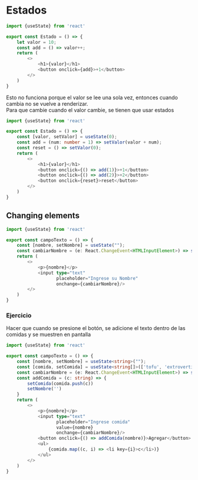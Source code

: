 # Estados

```typescript jsx
import {useState} from 'react'

export const Estado = () => {
    let valor = 10;
    const add = () => valor++;
    return (
        <>
            <h1>{valor}</h1>
            <button onclick={add}>+1</button>
        </>
    )
}
```

Esto no funciona porque el valor se lee una sola vez, entonces cuando cambia no se vuelve a renderizar.  
Para que cambie cuando el valor cambie, se tienen que usar estados

```typescript jsx
import {useState} from 'react'

export const Estado = () => {
    const [valor, setValor] = useState(0);
    const add = (num: number = 1) => setValor(valor + num);
    const reset = () => setValor(0);
    return (
        <>
            <h1>{valor}</h1>
            <button onclick={() => add(1)}>+1</button>
            <button onclick={() => add(2)}>+2</button>
            <button onclick={reset}>reset</button>
        </>
    )
}
```

## Changing elements

```typescript jsx
import {useState} from 'react'

export const campoTexto = () => {
    const [nombre, setNombre] = useState("");
    const cambiarNombre = (e: React.ChangeEvent<HTMLInputElement>) => setNombre(e.target.value);
    return (
        <>
            <p>{nombre}</p>
            <input type="text"
                   placeholder="Ingrese su Nombre"
                   onchange={cambiarNombre}/>
        </>
    )
}
```

### Ejercicio

Hacer que cuando se presione el botón, se adicione el texto dentro de las comidas y se muestren en pantalla

```typescript jsx
import {useState} from 'react'

export const campoTexto = () => {
    const [nombre, setNombre] = useState<string>("");
    const [comida, setComida] = useState<string[]>(['tofu', 'extrovertida'])
    const cambiarNombre = (e: React.ChangeEvent<HTMLInputElement>) => setNombre(e.target.value);
    const addComida = (c: string) => {
        setComida(comida.push(c))
        setNombre('')
    }
    return (
        <>
            <p>{nombre}</p>
            <input type="text"
                   placeholder="Ingrese comida"
                   value={nombre}
                   onchange={cambiarNombre}/>
            <button onclick={() => addComida(nombre)}>Agregar</button>
            <ul>
                {comida.map((c, i) => <li key={i}>c</li>)}
            </ul>
        </>
    )
}
```